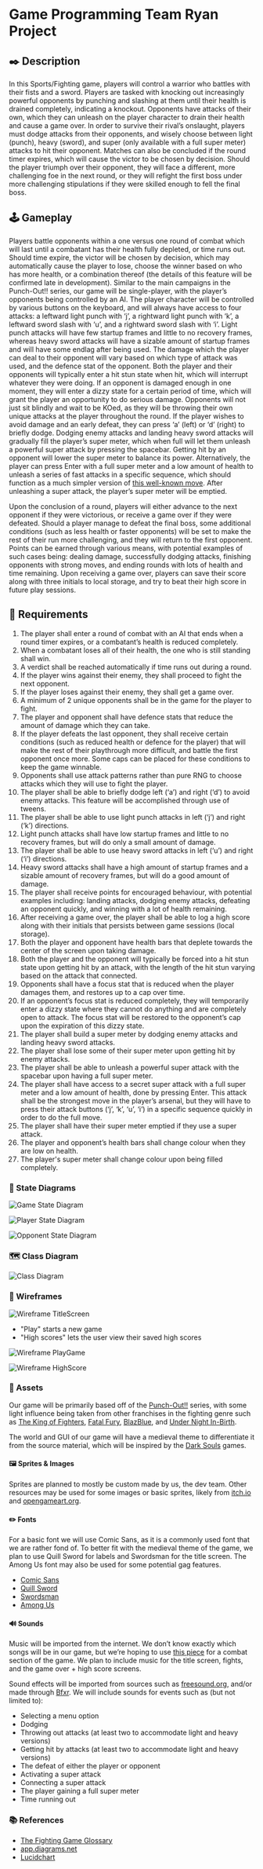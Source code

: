 # Game Programming Team Ryan Project

## ✒️ Description

In this Sports/Fighting game, players will control a warrior who battles with their fists and a sword. Players are tasked with knocking out increasingly powerful opponents by punching and slashing at them until their health is drained completely, indicating a knockout. Opponents have attacks of their own, which they can unleash on the player character to drain their health and cause a game over. In order to survive their rival’s onslaught, players must dodge attacks from their opponents, and wisely choose between light (punch), heavy (sword), and super (only available with a full super meter) attacks to hit their opponent. Matches can also be concluded if the round timer expires, which will cause the victor to be chosen by decision. Should the player triumph over their opponent, they will face a different, more challenging foe in the next round, or they will refight the first boss under more challenging stipulations if they were skilled enough to fell the final boss.

## 🕹️ Gameplay

Players battle opponents within a one versus one round of combat which will last until a combatant has their health fully depleted, or time runs out. Should time expire, the victor will be chosen by decision, which may automatically cause the player to lose, choose the winner based on who has more health, or a combination thereof (the details of this feature will be confirmed late in development). Similar to the main campaigns in the Punch-Out!! series, our game will be single-player, with the player’s opponents being controlled by an AI. The player character will be controlled by various buttons on the keyboard, and will always have access to four attacks: a leftward light punch with ‘j’, a rightward light punch with ‘k’, a leftward sword slash with ‘u’, and a rightward sword slash with ‘i’. Light punch attacks will have few startup frames and little to no recovery frames, whereas heavy sword attacks will have a sizable amount of startup frames and will have some endlag after being used. The damage which the player can deal to their opponent will vary based on which type of attack was used, and the defence stat of the opponent. Both the player and their opponents will typically enter a hit stun state when hit, which will interrupt whatever they were doing. If an opponent is damaged enough in one moment, they will enter a dizzy state for a certain period of time, which will grant the player an opportunity to do serious damage. Opponents will not just sit blindly and wait to be KOed, as they will be throwing their own unique attacks at the player throughout the round. If the player wishes to avoid damage and an early defeat, they can press ‘a’ (left) or ‘d’ (right) to briefly dodge. Dodging enemy attacks and landing heavy sword attacks will gradually fill the player’s super meter, which when full will let them unleash a powerful super attack by pressing the spacebar. Getting hit by an opponent will lower the super meter to balance its power. Alternatively, the player can press Enter with a full super meter and a low amount of health to unleash a series of fast attacks in a specific sequence, which should function as a much simpler version of [this well-known move](https://www.youtube.com/watch?v=w5WXN27xSN4). After unleashing a super attack, the player’s super meter will be emptied.

Upon the conclusion of a round, players will either advance to the next opponent if they were victorious, or receive a game over if they were defeated. Should a player manage to defeat the final boss, some additional conditions (such as less health or faster opponents) will be set to make the rest of their run more challenging, and they will return to the first opponent. Points can be earned through various means, with potential examples of such cases being: dealing damage, successfully dodging attacks, finishing opponents with strong moves, and ending rounds with lots of health and time remaining. Upon receiving a game over, players can save their score along with three initials to local storage, and try to beat their high score in future play sessions.

## 📃 Requirements

1. The player shall enter a round of combat with an AI that ends when a round timer expires, or a combatant’s health is reduced completely.
2. When a combatant loses all of their health, the one who is still standing shall win.
3. A verdict shall be reached automatically if time runs out during a round.
4. If the player wins against their enemy, they shall proceed to fight the next opponent.
5. If the player loses against their enemy, they shall get a game over.
6. A minimum of 2 unique opponents shall be in the game for the player to fight.
7. The player and opponent shall have defence stats that reduce the amount of damage which they can take.
8. If the player defeats the last opponent, they shall receive certain conditions (such as reduced health or defence for the player) that will make the rest of their playthrough more difficult, and battle the first opponent once more. Some caps can be placed for these conditions to keep the game winnable.
9. Opponents shall use attack patterns rather than pure RNG to choose attacks which they will use to fight the player.
10. The player shall be able to briefly dodge left (‘a’) and right (‘d’) to avoid enemy attacks. This feature will be accomplished through use of tweens.
11. The player shall be able to use light punch attacks in left (‘j’) and right (‘k’) directions.
12. Light punch attacks shall have low startup frames and little to no recovery frames, but will do only a small amount of damage.
13. The player shall be able to use heavy sword attacks in left (‘u’) and right (‘i’) directions.
14. Heavy sword attacks shall have a high amount of startup frames and a sizable amount of recovery frames, but will do a good amount of damage.
15. The player shall receive points for encouraged behaviour, with potential examples including: landing attacks, dodging enemy attacks, defeating an opponent quickly, and winning with a lot of health remaining.
16. After receiving a game over, the player shall be able to log a high score along with their initials that persists between game sessions (local storage).
17. Both the player and opponent have health bars that deplete towards the center of the screen upon taking damage.
18. Both the player and the opponent will typically be forced into a hit stun state upon getting hit by an attack, with the length of the hit stun varying based on the attack that connected.
19. Opponents shall have a focus stat that is reduced when the player damages them, and restores up to a cap over time.
20. If an opponent’s focus stat is reduced completely, they will temporarily enter a dizzy state where they cannot do anything and are completely open to attack. The focus stat will be restored to the opponent’s cap upon the expiration of this dizzy state.
21. The player shall build a super meter by dodging enemy attacks and landing heavy sword attacks.
22. The player shall lose some of their super meter upon getting hit by enemy attacks.
23. The player shall be able to unleash a powerful super attack with the spacebar upon having a full super meter.
24. The player shall have access to a secret super attack with a full super meter and a low amount of health, done by pressing Enter. This attack shall be the strongest move in the player’s arsenal, but they will have to press their attack buttons (‘j’, ‘k’, ‘u’, ‘i’) in a specific sequence quickly in order to do the full move.
25. The player shall have their super meter emptied if they use a super attack.
26. The player and opponent’s health bars shall change colour when they are low on health.
27. The player's super meter shall change colour upon being filled completely.

### 🤖 State Diagrams

![Game State Diagram](./images/GameStateDiagram.png)

![Player State Diagram](./images/PlayerStateDiagram.png)

![Opponent State Diagram](./images/OpponentStateDiagram.png)

### 🗺️ Class Diagram

![Class Diagram](./images/ClassDiagram.png)

### 🧵 Wireframes

![Wireframe TitleScreen](./images/WireFrameTitleScreen.png)

* "Play" starts a new game
* "High scores" lets the user view their saved high scores

![Wireframe PlayGame](./images/WireframePlayGame.png)

![Wireframe HighScore](./images/WireframeHighScore.png)

### 🎨 Assets

Our game will be primarily based off of the [Punch-Out!!](https://en.wikipedia.org/wiki/Punch-Out!!) series, with some light influence being taken from other franchises in the fighting genre such as [The King of Fighters](https://en.wikipedia.org/wiki/The_King_of_Fighters), [Fatal Fury](https://en.wikipedia.org/wiki/Fatal_Fury), [BlazBlue](https://en.wikipedia.org/wiki/BlazBlue), and [Under Night In-Birth](https://en.wikipedia.org/wiki/Under_Night_In-Birth).

The world and GUI of our game will have a medieval theme to differentiate it from the source material, which will be inspired by the [Dark Souls](https://en.wikipedia.org/wiki/Dark_Souls) games.

#### 🖼️ Sprites & Images

Sprites are planned to mostly be custom made by us, the dev team. Other resources may be used for some images or basic sprites, likely from [itch.io](https://itch.io/game-assets) and [opengameart.org](https://opengameart.org/). 

#### ✏️ Fonts

For a basic font we will use Comic Sans, as it is a commonly used font that we are rather fond of. To better fit with the medieval theme of the game, we plan to use Quill Sword for labels and Swordsman for the title screen. The Among Us font may also be used for some potential gag features.
- [Comic Sans](https://www.myfonts.com/fonts/ascender/comic-sans/)
- [Quill Sword](https://www.dafont.com/quill-sword.font)
- [Swordsman](https://www.dafont.com/swordsman.font)
- [Among Us](https://www.dafont.com/among-us.font)

#### 🔊 Sounds
Music will be imported from the internet. We don’t know exactly which songs will be in our game, but we’re hoping to use [this piece](https://freesound.org/people/PureDesignGirl/sounds/538828/) for a combat section of the game. We plan to include music for the title screen, fights, and the game over + high score screens.

Sound effects will be imported from sources such as [freesound.org](https://freesound.org/), and/or made through [Bfxr](https://www.bfxr.net/). We will include sounds for events such as (but not limited to):
- Selecting a menu option
- Dodging
- Throwing out attacks (at least two to accommodate light and heavy versions)
- Getting hit by attacks (at least two to accommodate light and heavy versions)
- The defeat of either the player or opponent
- Activating a super attack
- Connecting a super attack
- The player gaining a full super meter
- Time running out

### 📚 References
- [The Fighting Game Glossary](https://glossary.infil.net/)
- [app.diagrams.net](https://app.diagrams.net/) 
- [Lucidchart](https://www.lucidchart.com/pages/) 

